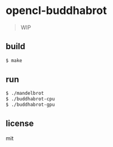 # opencl-buddhabrot

> WIP

## build

```sh
$ make
```

## run

```sh
$ ./mandelbrot
$ ./buddhabrot-cpu
$ ./buddhabrot-gpu
```

## license

mit
